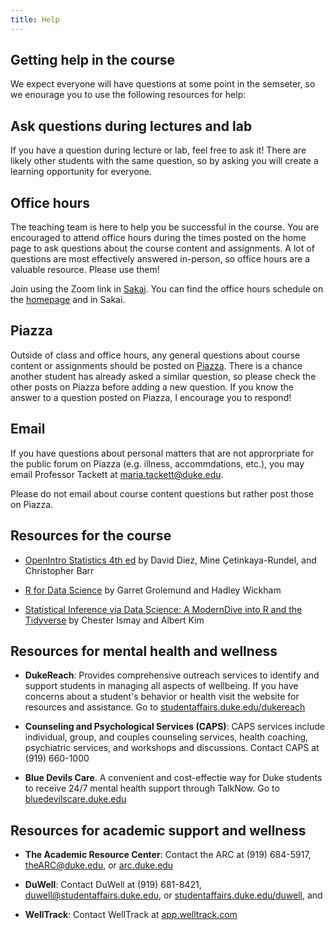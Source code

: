```yaml
---
title: Help
---
```


## Getting help in the course

We expect everyone will have questions at some point in the semseter, so we enourage you to use the following resources for help: 

## Ask questions during lectures and lab

If you have a question during lecture or lab, feel free to ask it! There are likely other students with the same question, so by asking you will create a learning opportunity for everyone.

## Office hours

The teaching team is here to help you be successful in the course. You are encouraged to attend office hours during the times posted on the home page to ask questions about the course content and assignments. A lot of questions are most effectively answered in-person, so office hours are a valuable resource. Please use them!

Join using the Zoom link in [Sakai](https://sakai.duke.edu). You can find the office hours schedule on the [homepage](https://sta199-fa20-002.netlify.app/) and in Sakai. 

## Piazza

Outside of class and office hours, any general questions about course content or assignments should be posted on [Piazza](https://www.piazza.com). There is a chance another student has already asked a similar question, so please check the other posts on Piazza before adding a new question. If you know the answer to a question posted on Piazza, I encourage you to respond! 

## Email 

If you have questions about personal matters that are not approrpriate for the public forum on Piazza (e.g. illness, accommdations, etc.), you may email Professor Tackett at [maria.tackett@duke.edu](mailto:maria.tackett@duke.edu). 

Please do not email about course content questions but rather post those on Piazza.

## Resources for the course

- [OpenIntro Statistics 4th ed](https://leanpub.com/openintro-statistics) by David Diez, Mine &Ccedil;etinkaya-Rundel, and Christopher Barr
  
- [R for Data Science](https://r4ds.had.co.nz/) by Garret Grolemund and Hadley Wickham

- [Statistical Inference via Data Science: A ModernDive into R and the Tidyverse](https://moderndive.com/) by Chester Ismay and Albert Kim

## Resources for mental health and wellness

- **DukeReach**: Provides comprehensive outreach services to identify and support students in managing all aspects of wellbeing. If you have concerns about a student's behavior or health visit the website for resources and assistance. 
Go to [studentaffairs.duke.edu/dukereach](http://studentaffairs.duke.edu/dukereach)

- **Counseling and Psychological Services (CAPS)**: CAPS services include individual, group, and couples counseling services, health coaching, psychiatric services, and workshops and discussions. Contact CAPS at (919) 660-1000

- **Blue Devils Care**. A convenient and cost-effectie way for Duke students to receive 24/7 mental health support through TalkNow. Go to [bluedevilscare.duke.edu](https://www.timely.md/faq/blue-devils-care-faq/)

## Resources for academic support and wellness

- **The Academic Resource Center**: Contact the ARC at (919) 684-5917, [theARC@duke.edu](mailto:theARC@duke.edu), or [arc.duke.edu](https://arc.duke.edu/)

- **DuWell**: Contact DuWell at (919) 681-8421, [duwell@studentaffairs.duke.edu](mailto:duwell@studentaffairs.duke.edu), or [studentaffairs.duke.edu/duwell](https://studentaffairs.duke.edu/duwell), and 

- **WellTrack**: Contact WellTrack at [app.welltrack.com](https://app.welltrack.com/)

